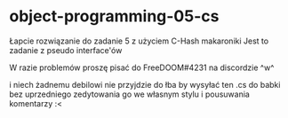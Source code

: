 # object-programming-05-cs
Łapcie rozwiązanie do zadanie 5 z użyciem C-Hash makaroniki
Jest to zadanie z pseudo interface'ów

W razie problemów proszę pisać do FreeDOOM#4231 na discordzie ^w^

i niech żadnemu debilowi nie przyjdzie do łba by wysyłać ten .cs do babki bez uprzedniego zedytowania go we własnym stylu i pousuwania komentarzy :<
